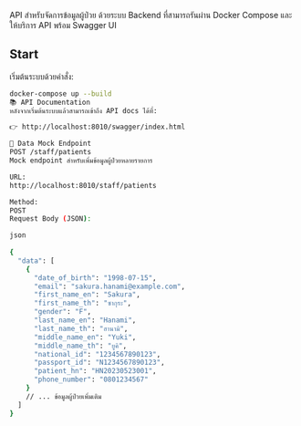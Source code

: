 
API สำหรับจัดการข้อมูลผู้ป่วย ด้วยระบบ Backend ที่สามารถรันผ่าน Docker Compose และให้บริการ API พร้อม Swagger UI

## Start

เริ่มต้นระบบด้วยคำสั่ง:
```bash
docker-compose up --build
📚 API Documentation
หลังจากเริ่มต้นระบบแล้วสามารถเข้าถึง API docs ได้ที่:

👉 http://localhost:8010/swagger/index.html

🧪 Data Mock Endpoint
POST /staff/patients
Mock endpoint สำหรับเพิ่มข้อมูลผู้ป่วยหลายรายการ

URL:
http://localhost:8010/staff/patients

Method:
POST
Request Body (JSON):

json
 
{
  "data": [
    {
      "date_of_birth": "1998-07-15",
      "email": "sakura.hanami@example.com",
      "first_name_en": "Sakura",
      "first_name_th": "ซากุระ",
      "gender": "F",
      "last_name_en": "Hanami",
      "last_name_th": "ฮานามิ",
      "middle_name_en": "Yuki",
      "middle_name_th": "ยูคิ",
      "national_id": "1234567890123",
      "passport_id": "N1234567890123",
      "patient_hn": "HN20230523001",
      "phone_number": "0801234567"
    }
    // ... ข้อมูลผู้ป่วยเพิ่มเติม
  ]
}
```
